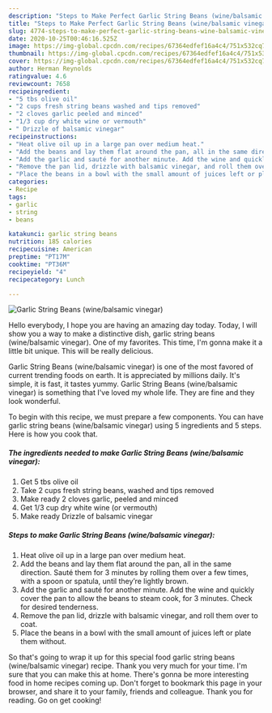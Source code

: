 ```yaml
---
description: "Steps to Make Perfect Garlic String Beans (wine/balsamic vinegar)"
title: "Steps to Make Perfect Garlic String Beans (wine/balsamic vinegar)"
slug: 4774-steps-to-make-perfect-garlic-string-beans-wine-balsamic-vinegar
date: 2020-10-25T00:46:16.525Z
image: https://img-global.cpcdn.com/recipes/67364edfef16a4c4/751x532cq70/garlic-string-beans-winebalsamic-vinegar-recipe-main-photo.jpg
thumbnail: https://img-global.cpcdn.com/recipes/67364edfef16a4c4/751x532cq70/garlic-string-beans-winebalsamic-vinegar-recipe-main-photo.jpg
cover: https://img-global.cpcdn.com/recipes/67364edfef16a4c4/751x532cq70/garlic-string-beans-winebalsamic-vinegar-recipe-main-photo.jpg
author: Herman Reynolds
ratingvalue: 4.6
reviewcount: 7658
recipeingredient:
- "5 tbs olive oil"
- "2 cups fresh string beans washed and tips removed"
- "2 cloves garlic peeled and minced"
- "1/3 cup dry white wine or vermouth"
- " Drizzle of balsamic vinegar"
recipeinstructions:
- "Heat olive oil up in a large pan over medium heat."
- "Add the beans and lay them flat around the pan, all in the same direction. Sauté them for 3 minutes by rolling them over a few times, with a spoon or spatula, until they’re lightly brown."
- "Add the garlic and sauté for another minute. Add the wine and quickly cover the pan to allow the beans to steam cook, for 3 minutes. Check for desired tenderness."
- "Remove the pan lid, drizzle with balsamic vinegar, and roll them over to coat."
- "Place the beans in a bowl with the small amount of juices left or plate them without."
categories:
- Recipe
tags:
- garlic
- string
- beans

katakunci: garlic string beans 
nutrition: 185 calories
recipecuisine: American
preptime: "PT17M"
cooktime: "PT36M"
recipeyield: "4"
recipecategory: Lunch

---
```



![Garlic String Beans (wine/balsamic vinegar)](https://img-global.cpcdn.com/recipes/67364edfef16a4c4/751x532cq70/garlic-string-beans-winebalsamic-vinegar-recipe-main-photo.jpg)

Hello everybody, I hope you are having an amazing day today. Today, I will show you a way to make a distinctive dish, garlic string beans (wine/balsamic vinegar). One of my favorites. This time, I'm gonna make it a little bit unique. This will be really delicious.



Garlic String Beans (wine/balsamic vinegar) is one of the most favored of current trending foods on earth. It is appreciated by millions daily. It's simple, it is fast, it tastes yummy. Garlic String Beans (wine/balsamic vinegar) is something that I've loved my whole life. They are fine and they look wonderful.


To begin with this recipe, we must prepare a few components. You can have garlic string beans (wine/balsamic vinegar) using 5 ingredients and 5 steps. Here is how you cook that.

<!--inarticleads1-->

##### The ingredients needed to make Garlic String Beans (wine/balsamic vinegar):

1. Get 5 tbs olive oil
1. Take 2 cups fresh string beans, washed and tips removed
1. Make ready 2 cloves garlic, peeled and minced
1. Get 1/3 cup dry white wine (or vermouth)
1. Make ready  Drizzle of balsamic vinegar




<!--inarticleads2-->

##### Steps to make Garlic String Beans (wine/balsamic vinegar):

1. Heat olive oil up in a large pan over medium heat.
1. Add the beans and lay them flat around the pan, all in the same direction. Sauté them for 3 minutes by rolling them over a few times, with a spoon or spatula, until they’re lightly brown.
1. Add the garlic and sauté for another minute. Add the wine and quickly cover the pan to allow the beans to steam cook, for 3 minutes. Check for desired tenderness.
1. Remove the pan lid, drizzle with balsamic vinegar, and roll them over to coat.
1. Place the beans in a bowl with the small amount of juices left or plate them without.




So that's going to wrap it up for this special food garlic string beans (wine/balsamic vinegar) recipe. Thank you very much for your time. I'm sure that you can make this at home. There's gonna be more interesting food in home recipes coming up. Don't forget to bookmark this page in your browser, and share it to your family, friends and colleague. Thank you for reading. Go on get cooking!
